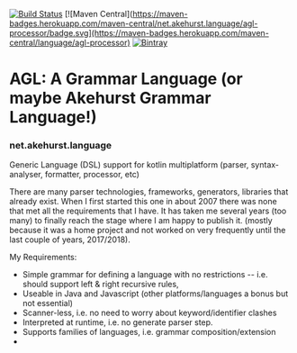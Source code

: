 [![Build Status](https://travis-ci.org/dhakehurst/net.akehurst.language.svg?branch=master)](https://travisci.org/dhakehurst/net.akehurst.language)
[![Maven Central](https://maven-badges.herokuapp.com/maven-central/net.akehurst.language/agl-processor/badge.svg](https://maven-badges.herokuapp.com/maven-central/language/agl-processor)
[ ![Bintray](https://api.bintray.com/packages/dhakehurst/maven/net.akehurst.language/images/download.svg) ](https://bintray.com/dhakehurst/maven/net.akehurst.language/_latestVersion)

# AGL: A Grammar Language (or maybe Akehurst Grammar Language!)
### net.akehurst.language

Generic Language (DSL) support for kotlin multiplatform (parser, syntax-analyser, formatter, processor, etc)

There are many parser technologies, frameworks, generators, libraries
that already exist. When I first started this one in about 2007 there was none that
met all the requirements that I have. It has taken me several years (too many) to finally
reach the stage where I am happy to publish it. (mostly because it was a home project and not
worked on very frequently until the last couple of years, 2017/2018).

My Requirements:

 - Simple grammar for defining a language with no restrictions
 -- i.e. should support left & right recursive rules,
 - Useable in Java and Javascript (other platforms/languages a bonus but not essential)
 - Scanner-less, i.e. no need to worry about keyword/identifier clashes
 - Interpreted at runtime, i.e. no generate parser step.
 - Supports families of languages, i.e. grammar composition/extension
 - 

